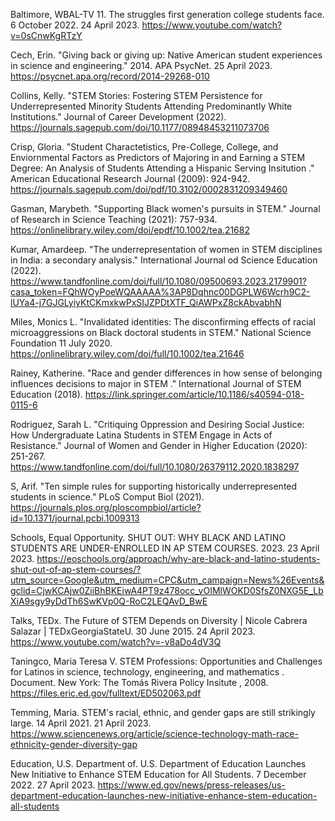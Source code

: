 Baltimore, WBAL-TV 11. The struggles first generation college students face. 6 October 2022. 24 April 2023. https://www.youtube.com/watch?v=0sCnwKgRTzY

Cech, Erin. "Giving back or giving up: Native American student experiences in science and engineering." 2014. APA PsycNet. 25 April 2023. https://psycnet.apa.org/record/2014-29268-010 

Collins, Kelly. "STEM Stories: Fostering STEM Persistence for Underrepresented Minority Students Attending Predominantly White Institutions." Journal of Career Development (2022). https://journals.sagepub.com/doi/10.1177/08948453211073706

Crisp, Gloria. "Student Charactetistics, Pre-College, College, and Enviornmental Factors as Predictors of Majoring in and Earning a STEM Degree: An Analysis of Students Attending a Hispanic Serving Insitution ." American Educational Research Journal (2009): 924-942. https://journals.sagepub.com/doi/pdf/10.3102/0002831209349460

Gasman, Marybeth. "Supporting Black women's pursuits in STEM." Journal of Research in Science Teaching (2021): 757-934. https://onlinelibrary.wiley.com/doi/epdf/10.1002/tea.21682

Kumar, Amardeep. "The underrepresentation of women in STEM disciplines in India: a secondary analysis." International Journal od Science Education (2022). https://www.tandfonline.com/doi/full/10.1080/09500693.2023.2179901?casa_token=FQhWOyPoeWQAAAAA%3AP8Dqhnc00DGPLW6Wcrh9C2-lUYa4-j7GJGLyiyKtCKmxkwPxSIJZPDtXTF_QiAWPxZ8ckAbvabhN

Miles, Monics L. "Invalidated identities: The disconfirming effects of racial microaggressions on Black doctoral students in STEM." National Science Foundation 11 July 2020. https://onlinelibrary.wiley.com/doi/full/10.1002/tea.21646

Rainey, Katherine. "Race and gender differences in how sense of belonging influences decisions to major in STEM ." International Journal of STEM Education (2018).  https://link.springer.com/article/10.1186/s40594-018-0115-6


Rodriguez, Sarah L. "Critiquing Oppression and Desiring Social Justice: How Undergraduate Latina Students in STEM Engage in Acts of Resistance." Journal of Women and Gender in Higher Education (2020): 251-267.
https://www.tandfonline.com/doi/full/10.1080/26379112.2020.1838297

S, Arif. "Ten simple rules for supporting historically underrepresented students in science." PLoS Comput Biol (2021). https://journals.plos.org/ploscompbiol/article?id=10.1371/journal.pcbi.1009313


Schools, Equal Opportunity. SHUT OUT: WHY BLACK AND LATINO STUDENTS ARE UNDER-ENROLLED IN AP STEM COURSES. 2023. 23 April 2023. https://eoschools.org/approach/why-are-black-and-latino-students-shut-out-of-ap-stem-courses/?utm_source=Google&utm_medium=CPC&utm_campaign=News%26Events&gclid=CjwKCAjw0ZiiBhBKEiwA4PT9z478occ_vOIMlWOKD0SfsZ0NXG5E_LbXiA9sgy9yDdTh6SwKVp0Q-RoC2LEQAvD_BwE

Talks, TEDx. The Future of STEM Depends on Diversity | Nicole Cabrera Salazar | TEDxGeorgiaStateU. 30 June 2015. 24 April 2023.  https://www.youtube.com/watch?v=-v8aDo4dV3Q


Taningco, Maria Teresa V. STEM Professions: Opportunities and Challenges for Latinos in science, technology, engineering, and mathematics . Document. New York: The Tomás Rivera Policy Insitute , 2008. https://files.eric.ed.gov/fulltext/ED502063.pdf

Temming, Maria. STEM's racial, ethnic, and gender gaps are still strikingly large. 14 April 2021. 21 April 2023. https://www.sciencenews.org/article/science-technology-math-race-ethnicity-gender-diversity-gap

Education, U.S. Department of. U.S. Department of Education Launches New Initiative to Enhance STEM Education for All Students. 7 December 2022. 27 April 2023. https://www.ed.gov/news/press-releases/us-department-education-launches-new-initiative-enhance-stem-education-all-students


